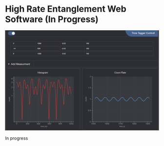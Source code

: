 # High Rate Entanglement Web Software (In Progress)

![entanglement_webgui_image](tag_gui.png)

In progress